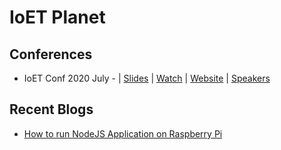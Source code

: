 # IoET Planet 




## Conferences



- IoET Conf 2020 July - | [Slides](https://github.com/collabnix/ioetplanet/blob/master/2020/july/README.md) | [Watch](https://www.youtube.com/watch?v=zPzp5wb3nnc&t=3769s) | [Website](https://conf.ioetplanet.com/) | [Speakers](https://conf.ioetplanet.com/speakers.html)  <br>


## Recent Blogs

- [How to run NodeJS Application on Raspberry Pi](https://github.com/collabnix/ioetplanet/blob/master/raspberrypi/README.md)


